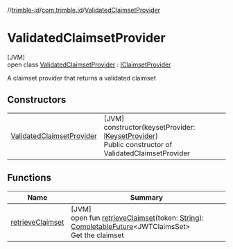 //[trimble-id](../../../index.md)/[com.trimble.id](../index.md)/[ValidatedClaimsetProvider](index.md)

# ValidatedClaimsetProvider

[JVM]\
open class [ValidatedClaimsetProvider](index.md) : [IClaimsetProvider](../-i-claimset-provider/index.md)

A claimset provider that returns a validated claimset

## Constructors

| | |
|---|---|
| [ValidatedClaimsetProvider](-validated-claimset-provider.md) | [JVM]<br>constructor(keysetProvider: [IKeysetProvider](../-i-keyset-provider/index.md))<br>Public constructor of ValidatedClaimsetProvider |

## Functions

| Name | Summary |
|---|---|
| [retrieveClaimset](retrieve-claimset.md) | [JVM]<br>open fun [retrieveClaimset](retrieve-claimset.md)(token: [String](https://docs.oracle.com/javase/8/docs/api/java/lang/String.html)): [CompletableFuture](https://docs.oracle.com/javase/8/docs/api/java/util/concurrent/CompletableFuture.html)&lt;JWTClaimsSet&gt;<br>Get the claimset |
